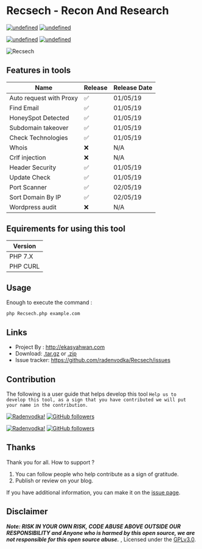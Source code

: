 # Recsech - Recon And Research 

<a href="https://github.com/radenvodka/Recsech/releases/latest"><img alt="undefined" src="https://img.shields.io/github/release/radenvodka/Recsech.svg"></a>
<a href="https://github.com/radenvodka" target="_blank"><img alt="undefined" src="https://img.shields.io/github/last-commit/radenvodka/Recsech.svg"></a>



<a href="https://github.com/radenvodka/Recsech/releases" target="_blank"><img alt="undefined" src="https://badgen.net/badge//Windows/blue?icon=windows"></a>
<a href="https://github.com/radenvodka/Recsech/releases" target="_blank"><img alt="undefined" src="https://badgen.net/badge//Linux64/orange?icon=terminal"></a>

 
![Recsech](https://github.com/radenvodka/Recsech/raw/master/Recsech.PNG)

## Features in tools

| Name    | Release            | Release Date       |
| ------- | ------------------ | ------------------ |
| Auto request with Proxy   | :white_check_mark:   | 01/05/19 |
| Find Email   | :white_check_mark:                | 01/05/19 |
| HoneySpot Detected   | :white_check_mark:        | 01/05/19 |
| Subdomain takeover   | :white_check_mark:        | 01/05/19 |
| Check Technologies   | :white_check_mark:        | 01/05/19 |
| Whois                | :x: | N/A |
| Crlf injection       | :x: | N/A |
| Header Security      | :white_check_mark: | 01/05/19 |
| Update Check         | :white_check_mark: | 01/05/19 |
| Port Scanner         | :white_check_mark: | 02/05/19 |
| Sort Domain By IP    | :white_check_mark: | 02/05/19 |
| Wordpress audit      | :x: | N/A |

## Equirements for using this tool

| Version | 
| ------- |
| PHP 7.X | 
| PHP CURL|

Usage
----

Enough to execute the command :

    php Recsech.php example.com


Links
----

* Project By : http://ekasyahwan.com
* Download: [.tar.gz](https://github.com/radenvodka/Recsech/tarball/master) or [.zip](https://github.com/radenvodka/Recsech/zipball/master)
* Issue tracker: https://github.com/radenvodka/Recsech/issues

## Contribution
 The following is a user guide that helps develop this tool 
 `Help us to develop this tool, as a sign that you have contributed we will put your name in the contribution.`
 
  [![Radenvodka!](https://img.shields.io/badge/Radenvodka-Developers-1abc9c.svg)](https://github.com/radenvodka)
  [![GitHub followers](https://img.shields.io/github/followers/radenvodka.svg?style=social&label=Follow&maxAge=2592000)](https://github.com/radenvodka?tab=followers)
  
  [![Radenvodka!](https://img.shields.io/badge/Linuxsec-PublicationMedia-1abc9c.svg)](https://github.com/radenvodka)
  [![GitHub followers](https://img.shields.io/github/followers/linuxsec.svg?style=social&label=Follow&maxAge=2592000)](https://github.com/linuxsec?tab=followers)


## Thanks

Thank you for all.  How to support ?

1. You can follow people who help contribute as a sign of gratitude.
2. Publish or review on your blog. 

If you have additional information, you can make it on the [issue page](https://github.com/radenvodka/Recsech/issues).


## Disclaimer

***Note: RISK IN YOUR OWN RISK, CODE ABUSE ABOVE OUTSIDE OUR RESPONSIBILITY and Anyone who is harmed by this open source, we are not responsible for this open source abuse.*** , Licensed under the [GPLv3.0](https://github.com/GitSquared/edex-ui/blob/master/LICENSE).
